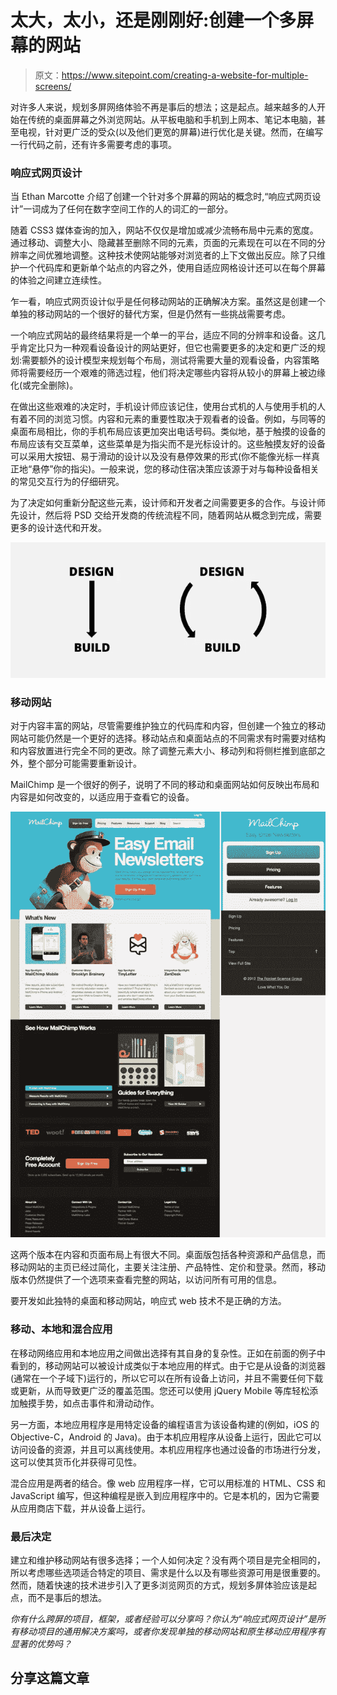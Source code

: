 # 太大，太小，还是刚刚好:创建一个多屏幕的网站

> 原文：<https://www.sitepoint.com/creating-a-website-for-multiple-screens/>

对许多人来说，规划多屏网络体验不再是事后的想法；这是起点。越来越多的人开始在传统的桌面屏幕之外浏览网站。从平板电脑和手机到上网本、笔记本电脑，甚至电视，针对更广泛的受众(以及他们更宽的屏幕)进行优化是关键。然而，在编写一行代码之前，还有许多需要考虑的事项。

### 响应式网页设计

当 Ethan Marcotte 介绍了创建一个针对多个屏幕的网站的概念时,“响应式网页设计”一词成为了任何在数字空间工作的人的词汇的一部分。

随着 CSS3 媒体查询的加入，网站不仅仅是增加或减少流畅布局中元素的宽度。通过移动、调整大小、隐藏甚至删除不同的元素，页面的元素现在可以在不同的分辨率之间优雅地调整。这种技术使网站能够对浏览者的上下文做出反应。除了只维护一个代码库和更新单个站点的内容之外，使用自适应网格设计还可以在每个屏幕的体验之间建立连续性。

乍一看，响应式网页设计似乎是任何移动网站的正确解决方案。虽然这是创建一个单独的移动网站的一个很好的替代方案，但是仍然有一些挑战需要考虑。

一个响应式网站的最终结果将是一个单一的平台，适应不同的分辨率和设备。这几乎肯定比只为一种观看设备设计的网站更好，但它也需要更多的决定和更广泛的规划:需要额外的设计模型来规划每个布局，测试将需要大量的观看设备，内容策略师将需要经历一个艰难的筛选过程，他们将决定哪些内容将从较小的屏幕上被边缘化(或完全删除)。

在做出这些艰难的决定时，手机设计师应该记住，使用台式机的人与使用手机的人有着不同的浏览习惯。内容和元素的重要性取决于观看者的设备。例如，与同等的桌面布局相比，你的手机布局应该更加突出电话号码。类似地，基于触摸的设备的布局应该有交互菜单，这些菜单是为指尖而不是光标设计的。这些触摸友好的设备可以采用大按钮、易于滑动的设计以及没有悬停效果的形式(你不能像光标一样真正地“悬停”你的指尖)。一般来说，您的移动住宿决策应该源于对与每种设备相关的常见交互行为的仔细研究。

为了决定如何重新分配这些元素，设计师和开发者之间需要更多的合作。与设计师先设计，然后将 PSD 交给开发商的传统流程不同，随着网站从概念到完成，需要更多的设计迭代和开发。

[![](img/e57bcf3ecca0669945a1449a67e24dde.png)](https://www.sitepoint.com/wp-content/uploads/2012/04/design-build1.jpg)

### 移动网站

对于内容丰富的网站，尽管需要维护独立的代码库和内容，但创建一个独立的移动网站可能仍然是一个更好的选择。移动站点和桌面站点的不同需求有时需要对结构和内容放置进行完全不同的更改。除了调整元素大小、移动列和将侧栏推到底部之外，整个部分可能需要重新设计。

MailChimp 是一个很好的例子，说明了不同的移动和桌面网站如何反映出布局和内容是如何改变的，以适应用于查看它的设备。

[![](img/f6ff2623daa2fbfd7995f051b1ca4154.png)](https://www.sitepoint.com/wp-content/uploads/2012/04/mailChimp1.jpg)

这两个版本在内容和页面布局上有很大不同。桌面版包括各种资源和产品信息，而移动网站的主页已经过简化，主要关注注册、产品特性、定价和登录。然而，移动版本仍然提供了一个选项来查看完整的网站，以访问所有可用的信息。

要开发如此独特的桌面和移动网站，响应式 web 技术不是正确的方法。

### 移动、本地和混合应用

在移动网络应用和本地应用之间做出选择有其自身的复杂性。正如在前面的例子中看到的，移动网站可以被设计成类似于本地应用的样式。由于它是从设备的浏览器(通常在一个子域下)运行的，所以它可以在所有设备上访问，并且不需要任何下载或更新，从而导致更广泛的覆盖范围。您还可以使用 jQuery Mobile 等库轻松添加触摸手势，如点击事件和滑动动作。

另一方面，本地应用程序是用特定设备的编程语言为该设备构建的(例如，iOS 的 Objective-C，Android 的 Java)。由于本机应用程序从设备上运行，因此它可以访问设备的资源，并且可以离线使用。本机应用程序也通过设备的市场进行分发，这可以使其货币化并获得可见性。

混合应用是两者的结合。像 web 应用程序一样，它可以用标准的 HTML、CSS 和 JavaScript 编写，但这种编程是嵌入到应用程序中的。它是本机的，因为它需要从应用商店下载，并从设备上运行。

### 最后决定

建立和维护移动网站有很多选择；一个人如何决定？没有两个项目是完全相同的，所以考虑哪些选项适合特定的项目、需求是什么以及有哪些资源可用是很重要的。然而，随着快速的技术进步引入了更多浏览网页的方式，规划多屏体验应该是起点，而不是事后的想法。

*你有什么跨屏的项目，框架，或者经验可以分享吗？你认为“响应式网页设计”是所有移动项目的通用解决方案吗，或者你发现单独的移动网站和原生移动应用程序有显著的优势吗？* 

## 分享这篇文章